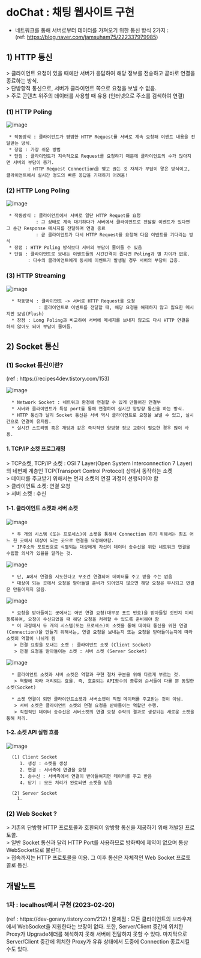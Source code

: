 # doChat : 채팅 웹사이트 구현

* 네트워크를 통해 서버로부터 데이터를 가져오기 위한 통신 방식 2가지 : <br/>
  (ref: https://blog.naver.com/jamsuham75/222337979985)
  
<h2>1) HTTP 통신</h2>
> 클라이언트 요청이 있을 때에만 서버가 응답하여 해당 정보를 전송하고 곧바로 연결을 종료하는 방식.<br/>
> 단방향적 통신으로, 서버가 클라이언트 쪽으로 요청을 보낼 수 없음.<br/>
> 주로 콘텐츠 위주의 데이터를 사용할 때 유용 (인터넷으로 주소를 검색하여 연결)<br/>
    
<h3>(1) HTTP Poling</h3>
    
![image](https://user-images.githubusercontent.com/108982584/220249260-12d90d8d-8aca-44db-a6de-cfbbf46aac69.png)
    
     * 작동방식 : 클라이언트가 평범한 HTTP Request를 서버로 계속 요청해 이벤트 내용을 전달받는 방식.
     * 장점 : 가장 쉬운 방법
     * 단점 : 클라이언트가 지속적으로 Request를 요청하기 때문에 클라이언트의 수가 많아지면 서버의 부담이 증가.
            : HTTP Request Connection을 맺고 끊는 것 자체가 부답이 맣은 방식이고, 클라이언트에서 실시간 정도의 빠른 응답을 기대하기 어려움!


<h3>(2) HTTP Long Poling</h3>
    
![image](https://user-images.githubusercontent.com/108982584/220250725-01a970b2-e57b-4da5-bbc5-d22c488378c0.png)

     * 작동방식 : 클라이언트에서 서버로 일단 HTTP Requet를 요청
               : 그 상태로 계속 대기하다가 서버에서 클라이언트로 전닳할 이벤트가 있다면 그 순간 Response 메시지를 전달하며 연결 종료
               : 곧 클라이언트가 다시 HTTP Request를 요청해 다음 이벤트를 기다리는 방식
     * 장점 : HTTP Poling 방식보다 서버의 부담이 줄어들 수 있음
     * 단점 : 클라이언트로 보내는 이벤트들의 시간간격이 좁다면 Poling과 별 차이가 없음.
            : 다수의 클라이언트에게 동시에 이벤트가 발생될 경우 서버의 부담이 급증.


<h3>(3) HTTP Streaming</h3>
    
![image](https://user-images.githubusercontent.com/108982584/220254015-4f86f0c8-8b9b-49c9-91fd-9a38166928a0.png)
 
      * 작동방식 : 클라이언트 -> 서버로 HTTP Request를 요청
                : 클라이언트로 이벤트를 전달할 때, 해당 요청을 해제하지 않고 핋요한 메시지만 보냄(Flush)
      * 장점 : Long Poling과 비교하여 서버에 메세지를 보내지 않고도 다시 HTTP 연결을 하지 않아도 되어 부담이 줄어듬.

<h2>2) Socket 통신 </h2>

<h3>(1) Socket 통신이란? </h3> (ref : https://recipes4dev.tistory.com/153)

![image](https://user-images.githubusercontent.com/108982584/220257796-23fd23ab-fbbb-4809-b78b-9ceab1a1c9fb.png)

      * Network Socket : 네트워크 환경에 연결할 수 있게 만들어진 연결부
      * 서버와 클라이언트가 특정 port를 통해 연결하여 실시간 양방향 통신을 하는 방식.
      * HTTP 통신과 달리 Socket 통신은 서버 역시 클라이언트로 요청을 보낼 수 있고, 실시간으로 연결이 유지됨.
      * 실시간 스트리밍 혹은 채팅과 같은 즉각적인 양방향 정보 교환이 필요한 경우 많이 사용.

<h4> 1. TCP/IP 소켓 프로그래밍 </H4>
> TCP소켓, TCP/IP 소켓 : OSI 7 Layer(Open System Interconnection 7 Layer)의 네번째 계층인 TCP(Transport Control Protocol) 상에서 동작하는 소켓<br/>
> 데이터를 주고받기 위해서는 먼저 소켓의 연결 과정이 선행되어야 함 <br/>
> 클라이언트 소켓: 연결 요청 <br/>
> 서버 소켓 : 수신 <br/>
  

<h4> 1-1. 클라이언트 소켓과 서버 소켓 </h4>

![image](https://user-images.githubusercontent.com/108982584/220259303-5b72ec22-c2be-42ff-b2d1-5344f6f1c91c.png)

      * 두 개의 시스템 (또는 프로세스)이 소켓을 통해서 Connection 하기 위해서는 최초 어느 한 곳에서 대상이 되는 곳으로 연결을 요청해야함.
      * IP주소와 포트번호로 식별되는 대상에게 자신이 데이터 송수신을 위한 네트워크 연결을 수립할 의사가 있을을 알리는 것.

![image](https://user-images.githubusercontent.com/108982584/220262844-b7a6cc69-a0ce-4683-a120-7972e051cdfd.png)

      * 단, A에서 연결을 시도한다고 무조건 연결되어 데이터를 주고 받을 수는 없음
      * 대상이 되는 곳에서 요청을 받아들일 준비가 되어있지 않으면 해당 요청은 무시되고 연결은 만들어지지 않음.
      
![image](https://user-images.githubusercontent.com/108982584/220263895-a33140e6-bf8f-4939-993b-a500fa5fc367.png)

      * 요청을 받아들이는 곳에서는 어떤 연결 요청(대부분 포트 번호)을 받아들일 것인지 미리 등록하여, 요청이 수신되었을 때 해당 요청을 처리할 수 있도록 준비해야 함
      * 이 과정에서 두 개의 시스템(또는 프로세스)이 소켓을 통해 데이터 통신을 위한 연결(Connection)을 만들기 위해서는, 연결 요청을 보내는지 또는 요청을 받아들이는지에 따라 소켓의 역할이 나뉘게 됨
       > 연결 요청을 보내는 소켓 : 클라이언트 소켓 (Client Socket)
       > 연결 요청을 받아들이는 소켓 : 서버 소켓 (Server Socket)

![image](https://user-images.githubusercontent.com/108982584/220265106-aacc2929-3f0e-4532-8a83-711319d0b184.png)

      
      * 클라이언트 소켓과 서버 소켓은 역할과 구현 절차 구분을 위해 다르게 부르는 것.
       > 역할에 따라 처리되는 효율. 즉, 호출되는 API함수의 종류와 순서들이 다를 뿐 동일한 소켓(Socket)
       
      * 소켓 연결이 되면 클라이언트소켓과 서버소켓이 직접 데이터를 주고받는 것이 아님.
       > 서버 소켓은 클라이언트 소켓의 연결 요청을 받아들이는 역할만 수행.
       > 직접적인 데이터 송수신은 서버소켓의 연결 요청 수락의 결과로 생성되는 새로운 소켓을 통해 처리.


<h4> 1-2. 소켓 API 실행 흐름 </h4>

![image](https://user-images.githubusercontent.com/108982584/220265968-1bad2a18-600a-4a23-9da9-cdf5ef73b8dd.png)

      (1) Client Socket
         1. 생성 : 소켓을 생성
         2. 연결 : 서버측에 연결을 요청
         3. 송수신 : 서버측에서 연결이 받아들여지면 데이터를 주고 받음
         4. 닫기 : 모든 처리가 완료되면 소켓을 닫음
       
      (2) Server Socket
        1. 
        
        
<h3>(2)  Web Socket ? </h3>
  > 기존의 단방향 HTTP 프로토콜과 호환되어 양방향 통신을 제공하기 위해 개발된 프로토콜.<br/>
  > 일반 Socket 통신과 달리 HTTP Port를 사용하므로 방화벽에 제약이 없으며 통상 WebSocket으로 불린다.<br/>
  > 접속까지는 HTTP 프로토콜을 이용. 그 이후 통신은 자체적인 Web Socket 프로토콜로 통신.<br/>


<h2> 개발노트 </h2>
<h3>1차 : localhost에서 구현 (2023-02-20)</h3> (ref : https://dev-gorany.tistory.com/212)
  ! 문제점 : 모든 클라이언트의 브라우저에서 WebSocket을 지원한다는 보장이 없다.
            또한, Server/Client 중간에 위치한 Proxy가 Upgrade헤더를 해석하지 못해 서버에 전달하지 못할 수 있다. 마지막으로
            Server/Client 중간에 위치한 Proxy가 유휴 상태에서 도중에 Connection 종료시킬 수도 있다.
